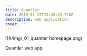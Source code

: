 ```yaml
---
title: Quantler
date: 2018-02-22T15:35:53.790Z
description: web application
cover: ''
---
```

![](/img/_01_quantler homepage.png)

Quantler web app
